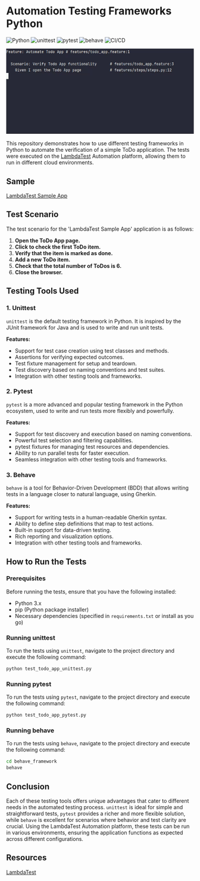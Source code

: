 # Automation Testing Frameworks Python
![Python](https://img.shields.io/badge/Python-3.8%2B-blue.svg)
![unittest](https://img.shields.io/badge/Testing-unittest-red.svg)
![pytest](https://img.shields.io/badge/Testing-pytest-orange.svg)
![behave](https://img.shields.io/badge/Testing-behave-green.svg)
![CI/CD](https://img.shields.io/badge/CI%2FCD-LambdaTest-yellow.svg)

![Automation Testing Demo](automation.gif)

This repository demonstrates how to use different testing frameworks in Python to automate the verification of a simple ToDo application.
The tests were executed on the [LambdaTest](https://www.lambdatest.com/) Automation platform, allowing them to run in different cloud environments.

## Sample

[LambdaTest Sample App](https://lambdatest.github.io/sample-todo-app/)

## Test Scenario

The test scenario for the 'LambdaTest Sample App' application is as follows:

1. **Open the ToDo App page.**
2. **Click to check the first ToDo item.**
3. **Verify that the item is marked as done.**
4. **Add a new ToDo item.**
5. **Check that the total number of ToDos is 6.**
6. **Close the browser.**

## Testing Tools Used

### 1. Unittest
`unittest` is the default testing framework in Python. It is inspired by the JUnit framework for Java and is used to write and run unit tests.

**Features:**
- Support for test case creation using test classes and methods.
- Assertions for verifying expected outcomes.
- Test fixture management for setup and teardown.
- Test discovery based on naming conventions and test suites.
- Integration with other testing tools and frameworks.

### 2. Pytest
`pytest` is a more advanced and popular testing framework in the Python ecosystem, used to write and run tests more flexibly and powerfully.

**Features:**
- Support for test discovery and execution based on naming conventions.
- Powerful test selection and filtering capabilities.
- pytest fixtures for managing test resources and dependencies.
- Ability to run parallel tests for faster execution.
- Seamless integration with other testing tools and frameworks.

### 3. Behave
`behave` is a tool for Behavior-Driven Development (BDD) that allows writing tests in a language closer to natural language, using Gherkin.

**Features:**
- Support for writing tests in a human-readable Gherkin syntax.
- Ability to define step definitions that map to test actions.
- Built-in support for data-driven testing.
- Rich reporting and visualization options.
- Integration with other testing tools and frameworks.
## How to Run the Tests

### Prerequisites
Before running the tests, ensure that you have the following installed:
- Python 3.x
- pip (Python package installer)
- Necessary dependencies (specified in `requirements.txt` or install as you go)

### Running unittest
To run the tests using `unittest`, navigate to the project directory and execute the following command:
```bash
python test_todo_app_unittest.py
```

### Running pytest
To run the tests using `pytest`, navigate to the project directory and execute the following command:
```bash
python test_todo_app_pytest.py
```

### Running behave
To run the tests using `behave`, navigate to the project directory and execute the following command:
```bash
cd behave_framework
behave
```

## Conclusion

Each of these testing tools offers unique advantages that cater to different needs in the automated testing process. 
`unittest` is ideal for simple and straightforward tests, 
`pytest` provides a richer and more flexible solution, 
while `behave` is excellent for scenarios where behavior and test clarity are crucial. 
Using the LambdaTest Automation platform, these tests can be run in various environments, 
ensuring the application functions as expected across different configurations.

## Resources
[LambdaTest](https://www.lambdatest.com/learning-hub/python-basics)
